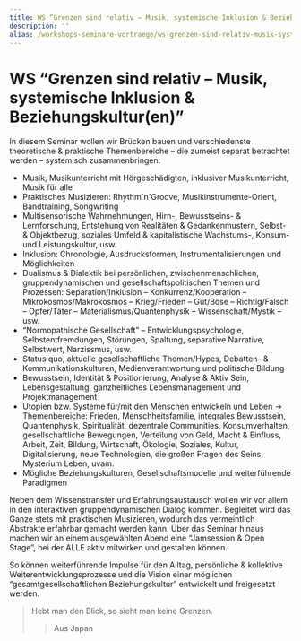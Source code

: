 ```yaml
---
title: WS “Grenzen sind relativ – Musik, systemische Inklusion & Beziehungskultur(en)”
description: ''
alias: /workshops-seminare-vortraege/ws-grenzen-sind-relativ-musik-systemische-inklusion-beziehungskulturen.html
---
```

# WS “Grenzen sind relativ – Musik, systemische Inklusion & Beziehungskultur(en)”

In diesem Seminar wollen wir Brücken bauen und verschiedenste theoretische & praktische Themenbereiche – die zumeist separat betrachtet werden – systemisch zusammenbringen:

* Musik, Musikunterricht mit Hörgeschädigten, inklusiver Musikunterricht, Musik für alle
* Praktisches Musizieren: Rhythm´n´Groove, Musikinstrumente-Orient, Bandtraining, Songwriting
* Multisensorische Wahrnehmungen, Hirn-, Bewusstseins- & Lernforschung, Entstehung von Realitäten & Gedankenmustern, Selbst- & Objektbezug, soziales Umfeld & kapitalistische Wachstums-, Konsum- und Leistungskultur, usw.
* Inklusion: Chronologie, Ausdrucksformen, Instrumentalisierungen und Möglichkeiten
* Dualismus & Dialektik bei persönlichen, zwischenmenschlichen, gruppendynamischen und gesellschaftspolitischen Themen und Prozessen: Separation/Inklusion – Konkurrenz/Kooperation – Mikrokosmos/Makrokosmos – Krieg/Frieden – Gut/Böse – Richtig/Falsch – Opfer/Täter – Materialismus/Quantenphysik – Wissenschaft/Mystik – usw.
* “Normopathische Gesellschaft” – Entwicklungspsychologie, Selbstentfremdungen, Störungen, Spaltung, separative Narrative, Selbstwert, Narzissmus, usw.
* Status quo, aktuelle gesellschaftliche Themen/Hypes, Debatten- & Kommunikationskulturen, Medienverantwortung und politische Bildung
* Bewusstsein, Identität & Positionierung, Analyse & Aktiv Sein, Lebensgestaltung, ganzheitliches Lebensmanagement und Projektmanagement
* Utopien bzw. Systeme für/mit den Menschen entwickeln und Leben → Themenbereiche: Frieden, Menschheitsfamilie, integrales Bewusstsein, Quantenphysik, Spiritualität, dezentrale Communities, Konsumverhalten, gesellschaftliche Bewegungen, Verteilung von Geld, Macht & Einfluss, Arbeit, Zeit, Bildung, Wirtschaft, Ökologie, Soziales, Kultur, Digitalisierung, neue Technologien, die großen Fragen des Seins, Mysterium Leben, uvam.
* Mögliche Beziehungskulturen, Gesellschaftsmodelle und weiterführende Paradigmen

Neben dem Wissenstransfer und Erfahrungsaustausch wollen wir vor allem in den interaktiven gruppendynamischen Dialog kommen. Begleitet wird das Ganze stets mit praktischen Musizieren, wodurch das vermeintlich Abstrakte erfahrbar gemacht werden kann. Über das Seminar hinaus machen wir an einem ausgewählten Abend eine “Jamsession & Open Stage”, bei der ALLE aktiv mitwirken und gestalten können.

So können weiterführende Impulse für den Alltag, persönliche & kollektive Weiterentwicklungsprozesse und die Vision einer möglichen “gesamtgesellschaftlichen Beziehungskultur” entwickelt und freigesetzt werden.

> Hebt man den Blick, so sieht man keine Grenzen.
>> Aus Japan
